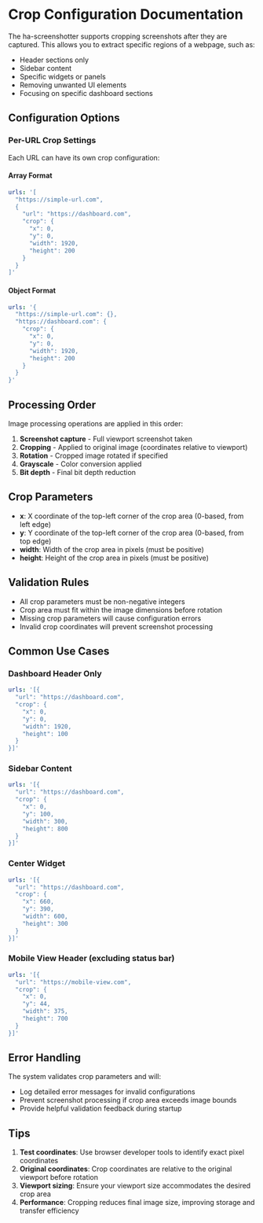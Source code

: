 # Crop Configuration Documentation

The ha-screenshotter supports cropping screenshots after they are captured. This allows you to extract specific regions of a webpage, such as:

- Header sections only
- Sidebar content
- Specific widgets or panels
- Removing unwanted UI elements
- Focusing on specific dashboard sections

## Configuration Options

### Per-URL Crop Settings

Each URL can have its own crop configuration:

#### Array Format
```yaml
urls: '[
  "https://simple-url.com",
  {
    "url": "https://dashboard.com",
    "crop": {
      "x": 0,
      "y": 0, 
      "width": 1920,
      "height": 200
    }
  }
]'
```

#### Object Format  
```yaml
urls: '{
  "https://simple-url.com": {},
  "https://dashboard.com": {
    "crop": {
      "x": 0,
      "y": 0,
      "width": 1920, 
      "height": 200
    }
  }
}'
```

## Processing Order

Image processing operations are applied in this order:
1. **Screenshot capture** - Full viewport screenshot taken
2. **Cropping** - Applied to original image (coordinates relative to viewport)
3. **Rotation** - Cropped image rotated if specified
4. **Grayscale** - Color conversion applied
5. **Bit depth** - Final bit depth reduction

## Crop Parameters

- **x**: X coordinate of the top-left corner of the crop area (0-based, from left edge)
- **y**: Y coordinate of the top-left corner of the crop area (0-based, from top edge)  
- **width**: Width of the crop area in pixels (must be positive)
- **height**: Height of the crop area in pixels (must be positive)

## Validation Rules

- All crop parameters must be non-negative integers
- Crop area must fit within the image dimensions before rotation
- Missing crop parameters will cause configuration errors
- Invalid crop coordinates will prevent screenshot processing

## Common Use Cases

### Dashboard Header Only
```yaml
urls: '[{
  "url": "https://dashboard.com",
  "crop": {
    "x": 0,
    "y": 0,
    "width": 1920,
    "height": 100
  }
}]'
```

### Sidebar Content
```yaml  
urls: '[{
  "url": "https://dashboard.com",
  "crop": {
    "x": 0,
    "y": 100,
    "width": 300,
    "height": 800
  }
}]'
```

### Center Widget
```yaml
urls: '[{
  "url": "https://dashboard.com",
  "crop": {
    "x": 660,
    "y": 390,
    "width": 600,
    "height": 300
  }
}]'
```

### Mobile View Header (excluding status bar)
```yaml
urls: '[{
  "url": "https://mobile-view.com",
  "crop": {
    "x": 0,
    "y": 44,
    "width": 375,
    "height": 700
  }
}]'
```

## Error Handling

The system validates crop parameters and will:
- Log detailed error messages for invalid configurations
- Prevent screenshot processing if crop area exceeds image bounds
- Provide helpful validation feedback during startup

## Tips

1. **Test coordinates**: Use browser developer tools to identify exact pixel coordinates
2. **Original coordinates**: Crop coordinates are relative to the original viewport before rotation
3. **Viewport sizing**: Ensure your viewport size accommodates the desired crop area
4. **Performance**: Cropping reduces final image size, improving storage and transfer efficiency